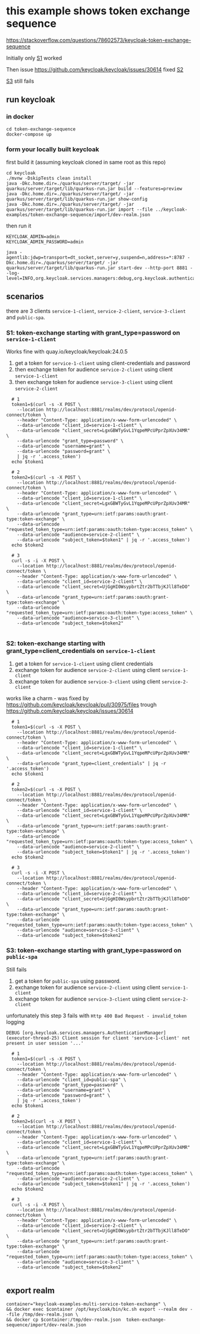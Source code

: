 # this example shows token exchange sequence

https://stackoverflow.com/questions/78602573/keycloak-token-exchange-sequence

Initially only [S1](#s1-token-exchange-starting-with-grant_typepassword-on-service-1-client) worked

Then issue https://github.com/keycloak/keycloak/issues/30614 fixed [S2](#s2-token-exchange-starting-with-grant_typeclient_credentials-on-service-1-client)

[S3](#s3-token-exchange-starting-with-grant_typepassword-on-public-spa) still fails

## run keycloak

### in docker

```
cd token-exchange-sequence
docker-compose up
```

### form your locally built keycloak

first build it (assuming keycloak cloned in same root as this repo)

```
cd keycloak
./mvnw -DskipTests clean install
java -Dkc.home.dir=./quarkus/server/target/ -jar quarkus/server/target/lib/quarkus-run.jar build --features=preview
java -Dkc.home.dir=./quarkus/server/target/ -jar quarkus/server/target/lib/quarkus-run.jar show-config
java -Dkc.home.dir=./quarkus/server/target/ -jar quarkus/server/target/lib/quarkus-run.jar import --file ../keycloak-examples/token-exchange-sequence/import/dev-realm.json
```

then run it

```
KEYCLOAK_ADMIN=admin 
KEYCLOAK_ADMIN_PASSWORD=admin 

java -agentlib:jdwp=transport=dt_socket,server=y,suspend=n,address=*:8787 -Dkc.home.dir=./quarkus/server/target/ -jar quarkus/server/target/lib/quarkus-run.jar start-dev --http-port 8881 --log-level=INFO,org.keycloak.services.managers:debug,org.keycloak.authentication:debug,org.keycloak.events:debug
```

## scenarios

there are 3 clients `service-1-client`, `service-2-client`, `service-3-client` and `public-spa`.

### S1: token-exchange starting with grant_type=password on `service-1-client`

Works fine with quay.io/keycloak/keycloak:24.0.5

1. get a token for `service-1-client` using client-credentials and password
2. then exchange token for audience `service-2-client` using client `service-1-client`
3. then exchange token for audience `service-3-client` using client `service-2-client`

```
  # 1
  token1=$(curl -s -X POST \
    --location http://localhost:8881/realms/dev/protocol/openid-connect/token \
    --header "Content-Type: application/x-www-form-urlencoded" \
    --data-urlencode "client_id=service-1-client" \
    --data-urlencode "client_secret=LgxGBWTyGvL1YqpeMPcUPprZpXUv34MR" \
    --data-urlencode "grant_type=password" \
    --data-urlencode "username=grant" \
    --data-urlencode "password=grant" \
    | jq -r '.access_token')
  echo $token1  

  # 2
  token2=$(curl -s -X POST \
    --location http://localhost:8881/realms/dev/protocol/openid-connect/token \
    --header "Content-Type: application/x-www-form-urlencoded" \
    --data-urlencode "client_id=service-1-client" \
    --data-urlencode "client_secret=LgxGBWTyGvL1YqpeMPcUPprZpXUv34MR" \
    --data-urlencode "grant_type=urn:ietf:params:oauth:grant-type:token-exchange" \
    --data-urlencode "requested_token_type=urn:ietf:params:oauth:token-type:access_token" \
    --data-urlencode "audience=service-2-client" \
    --data-urlencode "subject_token=$token1" | jq -r '.access_token')
  echo $token2  

  # 3
  curl -s -i -X POST \
    --location http://localhost:8881/realms/dev/protocol/openid-connect/token \
    --header "Content-Type: application/x-www-form-urlencoded" \
    --data-urlencode "client_id=service-2-client" \
    --data-urlencode "client_secret=UjGgHI0WsypbrtZtr2bTTbjKJll8TeDO" \
    --data-urlencode "grant_type=urn:ietf:params:oauth:grant-type:token-exchange" \
    --data-urlencode "requested_token_type=urn:ietf:params:oauth:token-type:access_token" \
    --data-urlencode "audience=service-3-client" \
    --data-urlencode "subject_token=$token2"
    
``` 

### S2: token-exchange starting with grant_type=client_credentials on `service-1-client`

1. get a token for `service-1-client` using client credentials
2. exchange token for audience `service-2-client` using client `service-1-client`
3. exchange token for audience `service-3-client` using client `service-2-client`

works like a charm - was fixed by https://github.com/keycloak/keycloak/pull/30975/files
trough https://github.com/keycloak/keycloak/issues/30614

```
  # 1
  token1=$(curl -s -X POST \
    --location http://localhost:8881/realms/dev/protocol/openid-connect/token \
    --header "Content-Type: application/x-www-form-urlencoded" \
    --data-urlencode "client_id=service-1-client" \
    --data-urlencode "client_secret=LgxGBWTyGvL1YqpeMPcUPprZpXUv34MR" \
    --data-urlencode "grant_type=client_credentials" | jq -r '.access_token')
  echo $token1  

  # 2
  token2=$(curl -s -X POST \
    --location http://localhost:8881/realms/dev/protocol/openid-connect/token \
    --header "Content-Type: application/x-www-form-urlencoded" \
    --data-urlencode "client_id=service-1-client" \
    --data-urlencode "client_secret=LgxGBWTyGvL1YqpeMPcUPprZpXUv34MR" \
    --data-urlencode "grant_type=urn:ietf:params:oauth:grant-type:token-exchange" \
    --data-urlencode "requested_token_type=urn:ietf:params:oauth:token-type:access_token" \
    --data-urlencode "audience=service-2-client" \
    --data-urlencode "subject_token=$token1" | jq -r '.access_token')
  echo $token2  

  # 3
  curl -s -i -X POST \
    --location http://localhost:8881/realms/dev/protocol/openid-connect/token \
    --header "Content-Type: application/x-www-form-urlencoded" \
    --data-urlencode "client_id=service-2-client" \
    --data-urlencode "client_secret=UjGgHI0WsypbrtZtr2bTTbjKJll8TeDO" \
    --data-urlencode "grant_type=urn:ietf:params:oauth:grant-type:token-exchange" \
    --data-urlencode "requested_token_type=urn:ietf:params:oauth:token-type:access_token" \
    --data-urlencode "audience=service-3-client" \
    --data-urlencode "subject_token=$token2"    
``` 

### S3: token-exchange starting with grant_type=password on `public-spa`

Still fails

1. get a token for `public-spa` using password.
2. exchange token for audience `service-2-client` using client `service-1-client`
3. exchange token for audience `service-3-client` using client `service-2-client`

unfortunately this step 3 fails with `Http 400 Bad Request - invalid_token`
logging

```
DEBUG [org.keycloak.services.managers.AuthenticationManager] (executor-thread-25) Client session for client 'service-1-client' not present in user session '...'
```

```
  # 1
  token1=$(curl -s -X POST \
    --location http://localhost:8881/realms/dev/protocol/openid-connect/token \
    --header "Content-Type: application/x-www-form-urlencoded" \
    --data-urlencode "client_id=public-spa" \
    --data-urlencode "grant_type=password" \
    --data-urlencode "username=grant" \
    --data-urlencode "password=grant" \
    | jq -r '.access_token')
  echo $token1  
    
  # 2
  token2=$(curl -s -X POST \
    --location http://localhost:8881/realms/dev/protocol/openid-connect/token \
    --header "Content-Type: application/x-www-form-urlencoded" \
    --data-urlencode "client_id=service-1-client" \
    --data-urlencode "client_secret=LgxGBWTyGvL1YqpeMPcUPprZpXUv34MR" \
    --data-urlencode "grant_type=urn:ietf:params:oauth:grant-type:token-exchange" \
    --data-urlencode "requested_token_type=urn:ietf:params:oauth:token-type:access_token" \
    --data-urlencode "audience=service-2-client" \
    --data-urlencode "subject_token=$token1" | jq -r '.access_token')
  echo $token2  

  # 3
  curl -s -i -X POST \
    --location http://localhost:8881/realms/dev/protocol/openid-connect/token \
    --header "Content-Type: application/x-www-form-urlencoded" \
    --data-urlencode "client_id=service-2-client" \
    --data-urlencode "client_secret=UjGgHI0WsypbrtZtr2bTTbjKJll8TeDO" \
    --data-urlencode "grant_type=urn:ietf:params:oauth:grant-type:token-exchange" \
    --data-urlencode "requested_token_type=urn:ietf:params:oauth:token-type:access_token" \
    --data-urlencode "audience=service-3-client" \
    --data-urlencode "subject_token=$token2"
    
``` 


## export realm

```
container="keycloak-examples-multi-service-token-exchange" \
&& docker exec $container /opt/keycloak/bin/kc.sh export --realm dev --file /tmp/dev-realm.json \
&& docker cp $container:/tmp/dev-realm.json  token-exchange-sequence/import/dev-realm.json
```

